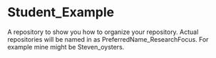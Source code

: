# Student_Example

A repository to show you how to organize your repository. Actual repositories will be named in as PreferredName_ResearchFocus. For example mine might be Steven_oysters.

